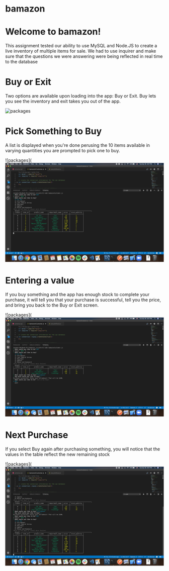 # bamazon
# Welcome to bamazon!

This assignment tested our ability to use MySQL and Node.JS to create a live inventory of multiple items for sale. We had to use inquirer and make sure that the questions we were answering were being reflected in real time to the database

# Buy or Exit

Two options are available upon loading into the app: Buy or Exit. Buy lets you see the inventory and exit takes you out of the app.

![packages](![packages](img/1.png))

# Pick Something to Buy

A list is displayed when you're done perusing the 10 items available in varying quantities you are prompted to pick one to buy.

![packages](![packages](img/2.png)

# Entering a value

If you buy something and the app has enough stock to complete your purchase, it will tell you that your purchase is successful, tell you the price, and bring you back to the Buy or Exit screen.

![packages](![packages](img/3.png)

# Next Purchase

If you select Buy again after purchasing something, you will notice that the values in the table reflect the new remaining stock

![packages](![packages](img/4.png)